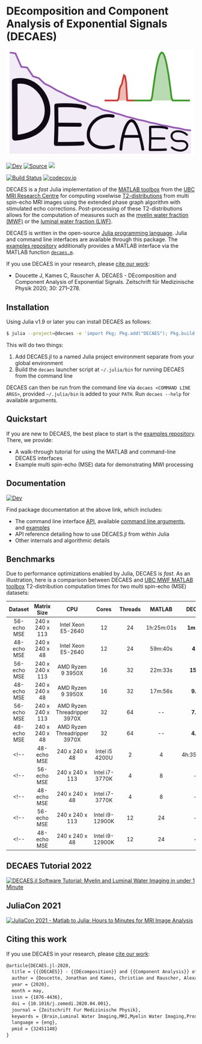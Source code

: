 # DEcomposition and Component Analysis of Exponential Signals (DECAES)

<p align="left"> <img width="500px" src="./docs/src/assets/logo.gif"> </p>

<!-- [![Stable](https://img.shields.io/badge/docs-stable-blue.svg)](https://jondeuce.github.io/DECAES.jl/stable) -->
[![Dev](https://img.shields.io/badge/docs-dev-blue.svg)](https://jondeuce.github.io/DECAES.jl/dev)
[![Source](https://img.shields.io/badge/source-github-blue)](https://github.com/jondeuce/DECAES.jl)
<a href="https://doi.org/10.1016/j.zemedi.2020.04.001"> <img src="https://cdn.ncbi.nlm.nih.gov/corehtml/query/egifs/https:--linkinghub.elsevier.com-ihub-images-PubMedLink.gif" height="20"> </a>
<!-- [![Z Med Phys](https://cdn.ncbi.nlm.nih.gov/corehtml/query/egifs/https:--linkinghub.elsevier.com-ihub-images-PubMedLink.gif)](https://doi.org/10.1016/j.zemedi.2020.04.001) -->

[![Build Status](https://github.com/jondeuce/DECAES.jl/actions/workflows/CI.yml/badge.svg?branch=master)](https://github.com/jondeuce/DECAES.jl/actions/workflows/CI.yml?query=branch%3Amaster)
[![codecov.io](https://codecov.io/github/jondeuce/DECAES.jl/branch/master/graph/badge.svg)](https://codecov.io/github/jondeuce/DECAES.jl/branch/master)

DECAES is a *fast* Julia implementation of the [MATLAB toolbox](https://mriresearch.med.ubc.ca/news-projects/myelin-water-fraction/) from the [UBC MRI Research Centre](https://mriresearch.med.ubc.ca/) for computing voxelwise [T2-distributions](https://doi.org/10.1016/0022-2364(89)90011-5) from multi spin-echo MRI images using the extended phase graph algorithm with stimulated echo corrections.
Post-processing of these T2-distributions allows for the computation of measures such as the [myelin water fraction (MWF)](https://doi.org/10.1002/mrm.1910310614) or the [luminal water fraction (LWF)](https://doi.org/10.1148/radiol.2017161687).

DECAES is written in the open-source [Julia programming language](https://julialang.org/).
Julia and command line interfaces are available through this package.
The [examples repository](https://github.com/jondeuce/mwiexamples) additionally provides a MATLAB interface via the MATLAB function [`decaes.m`](./api/decaes.m).

If you use DECAES in your research, please [cite our work](./CITATION.bib):

* Doucette J, Kames C, Rauscher A. DECAES - DEcomposition and Component Analysis of Exponential Signals. Zeitschrift für Medizinische Physik 2020; 30: 271–278.

## Installation

Using Julia v1.9 or later you can install DECAES as follows:

```bash
$ julia --project=@decaes -e 'import Pkg; Pkg.add("DECAES"); Pkg.build("DECAES")'
```

This will do two things:

1. Add DECAES.jl to a named Julia project environment separate from your global environment
2. Build the `decaes` launcher script at `~/.julia/bin` for running DECAES from the command line

DECAES can then be run from the command line via `decaes <COMMAND LINE ARGS>`, provided `~/.julia/bin` is added to your `PATH`.
Run `decaes --help` for available arguments.

## Quickstart

If you are new to DECAES, the best place to start is the [examples repository](https://github.com/jondeuce/mwiexamples).
There, we provide:

* A walk-through tutorial for using the MATLAB and command-line DECAES interfaces
* Example multi spin-echo (MSE) data for demonstrating MWI processing

## Documentation

[![Dev](https://img.shields.io/badge/docs-dev-blue.svg)](https://jondeuce.github.io/DECAES.jl/dev)

Find package documentation at the above link, which includes:

* The command line interface [API](https://jondeuce.github.io/DECAES.jl/dev/cli), available [command line arguments](https://jondeuce.github.io/DECAES.jl/dev/cli/#Arguments-1), and [examples](https://jondeuce.github.io/DECAES.jl/dev/cli/#Examples-1)
* API reference detailing how to use DECAES.jl from within Julia
* Other internals and algorithmic details

## Benchmarks

Due to performance optimizations enabled by Julia, DECAES is *fast*.
As an illustration, here is a comparison between DECAES and [UBC MWF MATLAB toolbox](https://github.com/ubcmri/ubcmwf) T2-distribution computation times for two multi spin-echo (MSE) datasets:

<center>

| Dataset     | Matrix Size     | CPU                          | Cores | Threads | MATLAB     | **DECAES** |
| :---:       | :---:           | :---:                        | :---: | :---:   | :---:      | :---:      |
| 56-echo MSE | 240 x 240 x 113 | Intel Xeon E5-2640           | 12    | 24      | 1h:25m:01s | **1m:07s** |
| 48-echo MSE | 240 x 240 x 48  | Intel Xeon E5-2640           | 12    | 24      | 59m:40s    | **40s**    |
| 56-echo MSE | 240 x 240 x 113 | AMD Ryzen 9 3950X            | 16    | 32      | 22m:33s    | **15.6s**  |
| 48-echo MSE | 240 x 240 x 48  | AMD Ryzen 9 3950X            | 16    | 32      | 17m:56s    | **9.3s**   |
| 56-echo MSE | 240 x 240 x 113 | AMD Ryzen Threadripper 3970X | 32    | 64      | --         | **7.7s**   |
| 48-echo MSE | 240 x 240 x 48  | AMD Ryzen Threadripper 3970X | 32    | 64      | --         | **4.3s**   |
<!-- | 48-echo MSE | 240 x 240 x 48  | Intel i5 4200U          | 2     | 4       | 4h:35m:18s | **6m:42s** | -->
<!-- | 56-echo MSE | 240 x 240 x 113 | Intel i7-3770K          | 4     | 8       | --         | **5m:39s** | -->
<!-- | 48-echo MSE | 240 x 240 x 48  | Intel i7-3770K          | 4     | 8       | --         | **3m:07s** | -->
<!-- | 56-echo MSE | 240 x 240 x 113 | Intel i9-12900K         | 12    | 24      | --         | **15.4s**  | -->
<!-- | 48-echo MSE | 240 x 240 x 48  | Intel i9-12900K         | 12    | 24      | --         | **9.2s**   | -->

</center>

## DECAES Tutorial 2022

[![DECAES.jl Software Tutorial: Myelin and Luminal Water Imaging in under 1 Minute](https://imgur.com/Ulh6jA0.png)](https://www.youtube.com/watch?v=xCKWWNywOTw)

## JuliaCon 2021

[![JuliaCon 2021 - Matlab to Julia: Hours to Minutes for MRI Image Analysis](https://imgur.com/zJpRdtx.png)](https://www.youtube.com/watch?v=6OxsK2R5VkA)

## Citing this work

If you use DECAES in your research, please [cite our work](https://doi.org/10.1016/j.zemedi.2020.04.001):

```tex
@article{DECAES.jl-2020,
  title = {{{DECAES}} - {{DEcomposition}} and {{Component Analysis}} of {{Exponential Signals}}},
  author = {Doucette, Jonathan and Kames, Christian and Rauscher, Alexander},
  year = {2020},
  month = may,
  issn = {1876-4436},
  doi = {10.1016/j.zemedi.2020.04.001},
  journal = {Zeitschrift Fur Medizinische Physik},
  keywords = {Brain,Luminal Water Imaging,MRI,Myelin Water Imaging,Prostate},
  language = {eng},
  pmid = {32451148}
}
```
